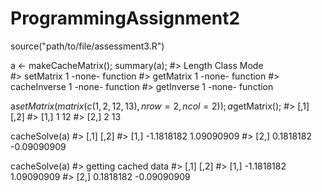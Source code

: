 # ProgrammingAssignment2

source("path/to/file/assessment3.R")

a <- makeCacheMatrix();
summary(a);
#>              Length Class  Mode    
#> setMatrix    1      -none- function
#> getMatrix    1      -none- function
#> cacheInverse 1      -none- function
#> getInverse   1      -none- function


a$setMatrix( matrix(c(1,2,12,13), nrow = 2, ncol = 2) );
a$getMatrix();
#>      [,1] [,2]
#> [1,]    1   12
#> [2,]    2   13

cacheSolve(a)
#> [,1]        [,2]
#> [1,] -1.1818182  1.09090909
#> [2,]  0.1818182 -0.09090909


cacheSolve(a)
#> getting cached data
#> [,1]        [,2]
#> [1,] -1.1818182  1.09090909
#> [2,]  0.1818182 -0.09090909

